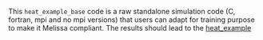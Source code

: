 This `heat_example_base` code is a raw standalone simulation code (C, fortran, mpi and no mpi versions) that users
can adapt for training purpose to make it Melissa compliant. The results should lead to the [heat_example](#../heat-example/README.md)